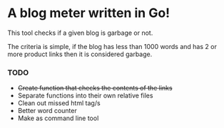 # A blog meter written in Go! 

This tool checks if a given blog is garbage or not. 

The criteria is simple, if the blog has less than 1000 words and has 2 or more product links then it is considered garbage.

### TODO
- ~~Create function that checks the contents of the links~~
- Separate functions into their own relative files
- Clean out missed html tag/s
- Better word counter
- Make as command line tool

